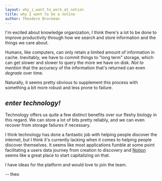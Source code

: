 ```yaml
---
layout: why_i_want_to_work_at_notion
title: why I want to be a notino
author: Theodore Brockman
---
```

I'm excited about knowledge organization, I think there's a lot to be done to improve productivity through how we search and store information and the things we care about.

Humans, like computers, can only retain a limited amount of information in cache. Inevitably, we have to commit things to "long term" storage, which can get slower and slower to query the more we have on disk. *Not to mention* that the accuracy of the information that's returned can even *degrade* over time.

Naturally, it seems pretty obvious to supplement this process with something a bit more robust and less prone to failure. 

## *enter technology!*

Technology offers us quite a few distinct benefits over our fleshy biology in this regard. We can store a lot of bits pretty reliably, and we can even recover from storage failures if necessary.

I think technology has done a fantastic job with helping people discover the internet, but I think it's currently lacking when it comes to helping people discover themselves. It seems like most applications fumble at some point facilitating a users data journey from creation to discovery 
and [Notion](https://notion.so) seems like a great place to start capitalizing on that.

I have ideas for the platform and would love to join the team.

-- theo